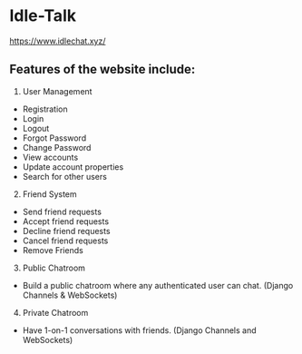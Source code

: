 # Idle-Talk
https://www.idlechat.xyz/
## Features of the website include:
1. User Management
- Registration
- Login
- Logout
- Forgot Password
- Change Password
- View accounts
- Update account properties
- Search for other users
2. Friend System
- Send friend requests
- Accept friend requests
- Decline friend requests
- Cancel friend requests
- Remove Friends
3. Public Chatroom
- Build a public chatroom where any authenticated user can chat. (Django Channels & WebSockets)
4. Private Chatroom
- Have 1-on-1 conversations with friends. (Django Channels and WebSockets)
